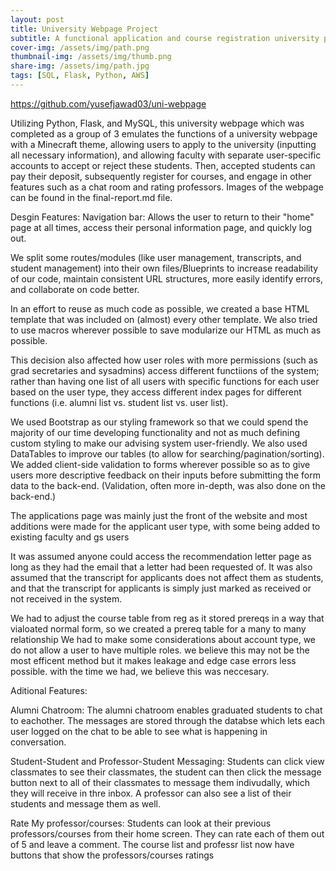 ```yaml
---
layout: post
title: University Webpage Project
subtitle: A functional application and course registration university page
cover-img: /assets/img/path.png
thumbnail-img: /assets/img/thumb.png
share-img: /assets/img/path.jpg
tags: [SQL, Flask, Python, AWS]
---
```


https://github.com/yusefjawad03/uni-webpage

Utilizing Python, Flask, and MySQL, this university webpage which was completed as a group of 3 emulates the functions of a university webpage with a Minecraft theme, allowing users to apply to the university (inputting all necessary information), and allowing faculty with separate user-specific accounts to accept or reject these students. Then, accepted students can pay their deposit, subsequently register for courses, and engage in other features such as a chat room and rating professors. Images of the webpage can be found in the final-report.md file.

Desgin Features:
Navigation bar: Allows the user to return to their "home" page at all times, access their personal information page, and quickly log out.

We split some routes/modules (like user management, transcripts, and student management) into their own files/Blueprints to increase readability of our code, maintain consistent URL structures, more easily identify errors, and collaborate on code better.

In an effort to reuse as much code as possible, we created a base HTML template that was included on (almost) every other template. We also tried to use macros wherever possible to save modularize our HTML as much as possible.

This decision also affected how user roles with more permissions (such as grad secretaries and sysadmins) access different functiions of the system; rather than having one list of all users with specific functions for each user based on the user type, they access different index pages for different functions (i.e. alumni list vs. student list vs. user list).

We used Bootstrap as our styling framework so that we could spend the majority of our time developing functionality and not as much defining custom styling to make our advising system user-friendly. We also used DataTables to improve our tables (to allow for searching/pagination/sorting).
We added client-side validation to forms wherever possible so as to give users more descriptive feedback on their inputs before submitting the form data to the back-end. (Validation, often more in-depth, was also done on the back-end.)

The applications page was mainly just the front of the website and most additions were made for the applicant user type, with some being added to existing faculty and gs users

It was assumed anyone could access the recommendation letter page as long as they had the email that a letter had been requested of. It was also assumed that the transcript for applicants does not affect them as students, and that the transcript for applicants is simply just marked as received or not received in the system.

We had to adjust the course table from reg as it stored prereqs in a way that vialoated normal form, so we created a prereq table for a many to many relationship
We had to make some considerations about account type, we do not allow a user to have multiple roles. we believe this may not be the most efficent method but it makes leakage and edge case errors less possible. with the time we had, we believe this was neccesary.

Aditional Features:

Alumni Chatroom:
The alumni chatroom enables graduated students to chat to eachother. The messages are stored through the databse which lets each user logged on the chat to be able to see what is happening in conversation.

Student-Student and Professor-Student Messaging:
Students can click view classmates to see their classmates, the student can then click the message button next to all of their classmates to message them indivudally, which they will receive in thre inbox. A professor can also see a list of their students and message them as well.

Rate My professor/courses:
Students can look at their previous professors/courses from their home screen. They can rate each of them out of 5 and leave a comment.
The course list and professr list now have buttons that show the professors/courses ratings
